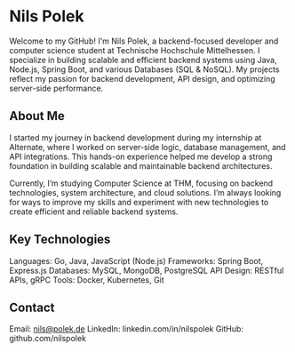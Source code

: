 # Nils Polek
Welcome to my GitHub! I'm Nils Polek, a backend-focused developer and computer science student at Technische Hochschule Mittelhessen. I specialize in building scalable and efficient backend systems using Java, Node.js, Spring Boot, and various Databases (SQL & NoSQL). My projects reflect my passion for backend development, API design, and optimizing server-side performance.

## About Me
I started my journey in backend development during my internship at Alternate, where I worked on server-side logic, database management, and API integrations. This hands-on experience helped me develop a strong foundation in building scalable and maintainable backend architectures.

Currently, I’m studying Computer Science at THM, focusing on backend technologies, system architecture, and cloud solutions. I’m always looking for ways to improve my skills and experiment with new technologies to create efficient and reliable backend systems.

## Key Technologies
Languages: Go, Java, JavaScript (Node.js)
Frameworks: Spring Boot, Express.js
Databases: MySQL, MongoDB, PostgreSQL
API Design: RESTful APIs, gRPC
Tools: Docker, Kubernetes, Git

## Contact
Email: nils@polek.de
LinkedIn: linkedin.com/in/nilspolek
GitHub: github.com/nilspolek

